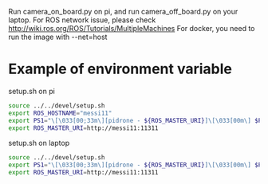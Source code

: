 Run camera_on_board.py on pi, and run camera_off_board.py on your laptop.
For ROS network issue, please check http://wiki.ros.org/ROS/Tutorials/MultipleMachines
For docker, you need to run the image with --net=host

# Example of environment variable  
setup.sh on pi
```bash
source ../../devel/setup.sh
export ROS_HOSTNAME="messi11"
export PS1="\[\033[00;33m\][pidrone - ${ROS_MASTER_URI}]\[\033[00m\] $PS1"
export ROS_MASTER_URI=http://messi11:11311
```

setup.sh on laptop
```bash
source ../../devel/setup.sh
export PS1="\[\033[00;33m\][pidrone - ${ROS_MASTER_URI}]\[\033[00m\] $PS1"
export ROS_MASTER_URI=http://messi11:11311
```
